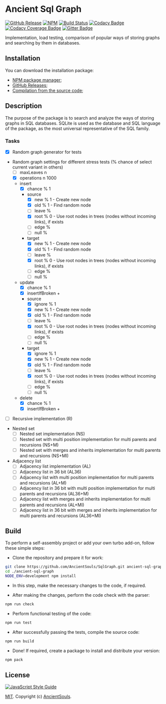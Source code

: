 # Ancient Sql Graph

[![GitHub Release](https://img.shields.io/github/release/AncientSouls/SqlGraph.svg)](https://github.com/AncientSouls/SqlGraph/releases)
[![NPM](https://img.shields.io/npm/v/ancient-sql-graph.svg)](https://www.npmjs.com/package/ancient-sql-graph)
[![Build Status](https://travis-ci.org/AncientSouls/SqlGraph.svg?branch=master)](https://travis-ci.org/AncientSouls/SqlGraph)
[![Codacy Badge](https://api.codacy.com/project/badge/Grade/8c937e5b27664767b7740f1042ed305b)](https://www.codacy.com/app/valentineus/Ancient-SqlGraph)
[![Codacy Coverage Badge](https://api.codacy.com/project/badge/Coverage/8c937e5b27664767b7740f1042ed305b)](https://www.codacy.com/app/valentineus/Ancient-SqlGraph/files)
[![Gitter Badge](https://badges.gitter.im/Join%20Chat.svg)](https://gitter.im/AncientSouls/SqlGraph)

Implementation, load testing, comparison of popular ways of storing graphs and searching by them in databases.

## Installation

You can download the installation package:

* [NPM package manager](https://www.npmjs.com/package/ancient-sql-graph);
* [GitHub Releases](https://github.com/AncientSouls/SqlGraph/releases);
* [Compilation from the source code](#build);

## Description

The purpose of the package is to search and analyze the ways of storing graphs in SQL databases. SQLite is used as the database and SQL language of the package, as the most universal representative of the SQL family.

### Tasks

- [x] Random graph generator for tests
- Random graph settings for different stress tests (% chance of select current variant in others)
  - [ ] maxLeaves n
  - [x] operations n 1000
  - insert
    - [x] chance % 1
    - source
      - [x] new % 1 - Create new node
      - [x] old % 1 - Find random node
      - [ ] leave %
      - [x] root % 0 - Use root nodes in trees (nodes without incoming links), if exists
      - [ ] edge %
      - [ ] null %
    - target
      - [x] new % 1 - Create new node
      - [x] old % 1 - Find random node
      - [ ] leave %
      - [x] root % 0 - Use root nodes in trees (nodes without incoming links), if exists
      - [ ] edge %
      - [ ] null %
  - update
    - [x] chance % 1
    - [x] insertIfBroken +
    - source
      - [x] ignore % 1
      - [x] new % 1 - Create new node
      - [x] old % 1 - Find random node
      - [ ] leave %
      - [x] root % 0 - Use root nodes in trees (nodes without incoming links), if exists
      - [ ] edge %
      - [ ] null %
    - target
      - [x] ignore % 1
      - [x] new % 1 - Create new node
      - [x] old % 1 - Find random node
      - [ ] leave %
      - [x] root % 0 - Use root nodes in trees (nodes without incoming links), if exists
      - [ ] edge %
      - [ ] null %
  - delete
    - [x] chance % 1
    - [x] insertIfBroken +
- [ ] Recursive implementation (R)
- Nested set
  - [ ] Nested set implementation (NS)
  - [ ] Nested set with multi position implementation for multi parents and recursions (NS+M)
  - [ ] Nested set with merges and inherits implementation for multi parents and recursions (NS+MI)
- Adjacency list
  - [ ] Adjacency list implementation (AL)
  - [ ] Adjacency list in 36 bit (AL36)
  - [ ] Adjacency list with multi position implementation for multi parents and recursions (AL+M)
  - [ ] Adjacency list in 36 bit with multi position implementation for multi parents and recursions (AL36+M)
  - [ ] Adjacency list with merges and inherits implementation for multi parents and recursions (AL+MI)
  - [ ] Adjacency list in 36 bit with merges and inherits implementation for multi parents and recursions (AL36+MI)

## Build

To perform a self-assembly project or add your own turbo add-on, follow these simple steps:

* Clone the repository and prepare it for work:
```bash
git clone https://github.com/AncientSouls/SqlGraph.git ancient-sql-graph
cd ./ancient-sql-graph
NODE_ENV=development npm install
```

* In this step, make the necessary changes to the code, if required.

* After making the changes, perform the code check with the parser:
```bash
npm run check
```

* Perform functional testing of the code:
```bash
npm run test
```

* After successfully passing the tests, compile the source code:
```bash
npm run build
```

* Done!
If required, create a package to install and distribute your version:
```bash
npm pack
```

## License

[![JavaScript Style Guide](https://cdn.rawgit.com/feross/standard/master/badge.svg)](https://github.com/eslint/eslint)

[MIT](LICENSE.md).
Copyright (c)
[AncientSouls](https://ancientsouls.github.io/).